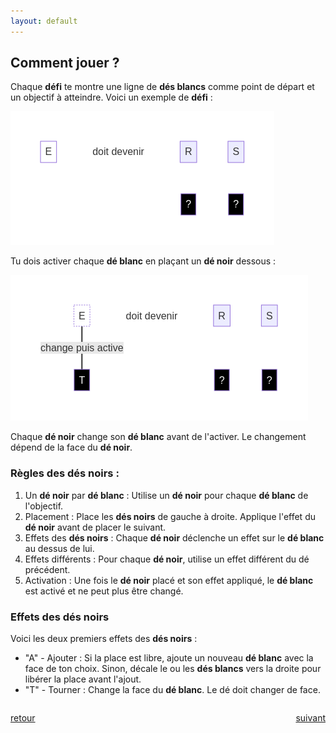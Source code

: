 ```yaml
---
layout: default
---
```


<div markdown="1">

## Comment jouer ?

Chaque **défi** te montre une ligne de **dés blancs** comme point de départ et un objectif à atteindre. Voici un exemple de **défi** :

![](assets/cj1.png)

Tu dois activer chaque **dé blanc** en plaçant un **dé noir** dessous :

![](assets/cj2.png)

Chaque **dé noir** change son **dé blanc** avant de l'activer. Le changement dépend de la face du **dé noir**.

</div>

<div markdown="1">

### Règles des **dés noirs** :

1. Un **dé noir** par **dé blanc** : Utilise un **dé noir** pour chaque **dé blanc** de l'objectif.
2. Placement : Place les **dés noirs** de gauche à droite. Applique l'effet du **dé noir** avant de placer le suivant.
3. Effets des **dés noirs** : Chaque **dé noir** déclenche un effet sur le **dé blanc** au dessus de lui.
4. Effets différents : Pour chaque **dé noir**, utilise un effet différent du dé précédent.
5. Activation : Une fois le **dé noir** placé et son effet appliqué, le **dé blanc** est activé et ne peut plus être changé.

### Effets des dés noirs

Voici les deux premiers effets des **dés noirs** :

- "A" - Ajouter : Si la place est libre, ajoute un nouveau **dé blanc** avec la face de ton choix. Sinon, décale le ou les **dés blancs** vers la droite pour libérer la place avant l'ajout.
- "T" - Tourner : Change la face du **dé blanc**. Le dé doit changer de face.

</div>

<div markdown="1" style="grid-column: 1 / -1; display: flex; justify-content: space-between">

[retour](./)

[suivant](./2)

</div>
